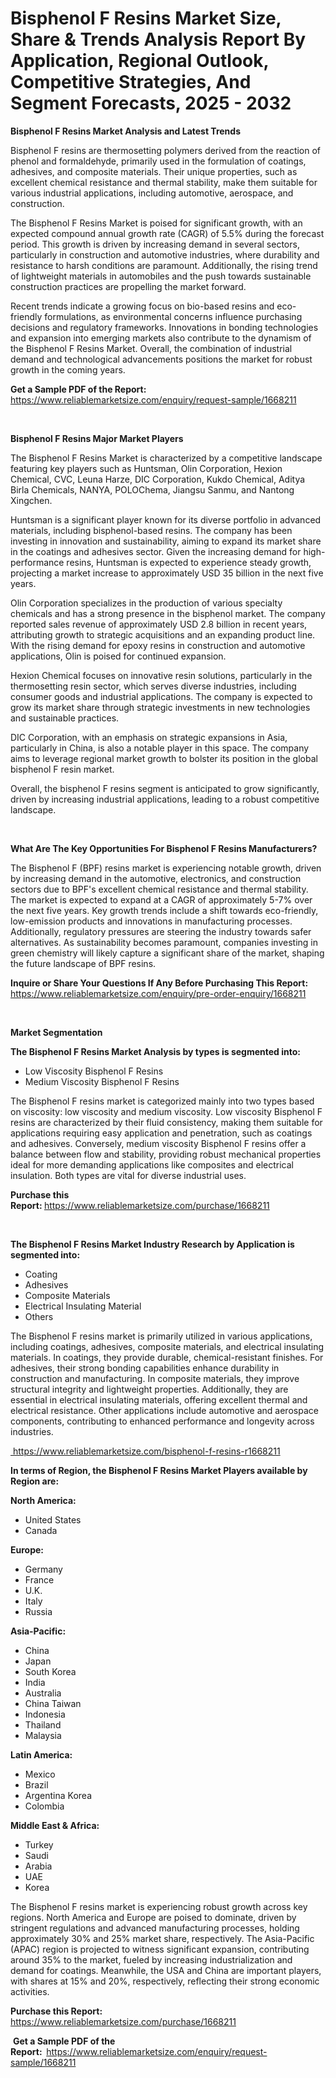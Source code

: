 <p><h1>Bisphenol F Resins Market Size, Share & Trends Analysis Report By Application, Regional Outlook, Competitive Strategies, And Segment Forecasts, 2025 - 2032</h1></p><p><strong>Bisphenol F Resins Market Analysis and Latest Trends</strong></p>
<p><p>Bisphenol F resins are thermosetting polymers derived from the reaction of phenol and formaldehyde, primarily used in the formulation of coatings, adhesives, and composite materials. Their unique properties, such as excellent chemical resistance and thermal stability, make them suitable for various industrial applications, including automotive, aerospace, and construction.</p><p>The Bisphenol F Resins Market is poised for significant growth, with an expected compound annual growth rate (CAGR) of 5.5% during the forecast period. This growth is driven by increasing demand in several sectors, particularly in construction and automotive industries, where durability and resistance to harsh conditions are paramount. Additionally, the rising trend of lightweight materials in automobiles and the push towards sustainable construction practices are propelling the market forward.</p><p>Recent trends indicate a growing focus on bio-based resins and eco-friendly formulations, as environmental concerns influence purchasing decisions and regulatory frameworks. Innovations in bonding technologies and expansion into emerging markets also contribute to the dynamism of the Bisphenol F Resins Market. Overall, the combination of industrial demand and technological advancements positions the market for robust growth in the coming years.</p></p>
<p><strong>Get a Sample PDF of the Report:&nbsp;</strong> <a href="https://www.reliablemarketsize.com/enquiry/request-sample/1668211?utm_campaign=3559&utm_medium=2&utm_source=Github&utm_content=ia&utm_term=19042025&utm_id=bisphenol-f-resins">https://www.reliablemarketsize.com/enquiry/request-sample/1668211</a></p>
<p>&nbsp;</p>
<p><strong>Bisphenol F Resins Major Market Players</strong></p>
<p><p>The Bisphenol F Resins Market is characterized by a competitive landscape featuring key players such as Huntsman, Olin Corporation, Hexion Chemical, CVC, Leuna Harze, DIC Corporation, Kukdo Chemical, Aditya Birla Chemicals, NANYA, POLOChema, Jiangsu Sanmu, and Nantong Xingchen. </p><p>Huntsman is a significant player known for its diverse portfolio in advanced materials, including bisphenol-based resins. The company has been investing in innovation and sustainability, aiming to expand its market share in the coatings and adhesives sector. Given the increasing demand for high-performance resins, Huntsman is expected to experience steady growth, projecting a market increase to approximately USD 35 billion in the next five years.</p><p>Olin Corporation specializes in the production of various specialty chemicals and has a strong presence in the bisphenol market. The company reported sales revenue of approximately USD 2.8 billion in recent years, attributing growth to strategic acquisitions and an expanding product line. With the rising demand for epoxy resins in construction and automotive applications, Olin is poised for continued expansion.</p><p>Hexion Chemical focuses on innovative resin solutions, particularly in the thermosetting resin sector, which serves diverse industries, including consumer goods and industrial applications. The company is expected to grow its market share through strategic investments in new technologies and sustainable practices.</p><p>DIC Corporation, with an emphasis on strategic expansions in Asia, particularly in China, is also a notable player in this space. The company aims to leverage regional market growth to bolster its position in the global bisphenol F resin market.</p><p>Overall, the bisphenol F resins segment is anticipated to grow significantly, driven by increasing industrial applications, leading to a robust competitive landscape.</p></p>
<p>&nbsp;</p>
<p><strong>What Are The Key Opportunities For Bisphenol F Resins Manufacturers?</strong></p>
<p><p>The Bisphenol F (BPF) resins market is experiencing notable growth, driven by increasing demand in the automotive, electronics, and construction sectors due to BPF's excellent chemical resistance and thermal stability. The market is expected to expand at a CAGR of approximately 5-7% over the next five years. Key growth trends include a shift towards eco-friendly, low-emission products and innovations in manufacturing processes. Additionally, regulatory pressures are steering the industry towards safer alternatives. As sustainability becomes paramount, companies investing in green chemistry will likely capture a significant share of the market, shaping the future landscape of BPF resins.</p></p>
<p><strong>Inquire or Share Your Questions If Any Before Purchasing This Report:</strong> <a href="https://www.reliablemarketsize.com/enquiry/pre-order-enquiry/1668211?utm_campaign=3559&utm_medium=2&utm_source=Github&utm_content=ia&utm_term=19042025&utm_id=bisphenol-f-resins">https://www.reliablemarketsize.com/enquiry/pre-order-enquiry/1668211</a></p>
<p>&nbsp;</p>
<p><strong>Market Segmentation</strong></p>
<p><strong>The Bisphenol F Resins Market Analysis by types is segmented into:</strong></p>
<p><ul><li>Low Viscosity Bisphenol F Resins</li><li>Medium Viscosity Bisphenol F Resins</li></ul></p>
<p><p>The Bisphenol F resins market is categorized mainly into two types based on viscosity: low viscosity and medium viscosity. Low viscosity Bisphenol F resins are characterized by their fluid consistency, making them suitable for applications requiring easy application and penetration, such as coatings and adhesives. Conversely, medium viscosity Bisphenol F resins offer a balance between flow and stability, providing robust mechanical properties ideal for more demanding applications like composites and electrical insulation. Both types are vital for diverse industrial uses.</p></p>
<p><strong>Purchase this Report:&nbsp;</strong><a href="https://www.reliablemarketsize.com/purchase/1668211?utm_campaign=3559&utm_medium=2&utm_source=Github&utm_content=ia&utm_term=19042025&utm_id=bisphenol-f-resins">https://www.reliablemarketsize.com/purchase/1668211</a></p>
<p>&nbsp;</p>
<p><strong>The Bisphenol F Resins Market Industry Research by Application is segmented into:</strong></p>
<p><ul><li>Coating</li><li>Adhesives</li><li>Composite Materials</li><li>Electrical Insulating Material</li><li>Others</li></ul></p>
<p><p>The Bisphenol F resins market is primarily utilized in various applications, including coatings, adhesives, composite materials, and electrical insulating materials. In coatings, they provide durable, chemical-resistant finishes. For adhesives, their strong bonding capabilities enhance durability in construction and manufacturing. In composite materials, they improve structural integrity and lightweight properties. Additionally, they are essential in electrical insulating materials, offering excellent thermal and electrical resistance. Other applications include automotive and aerospace components, contributing to enhanced performance and longevity across industries.</p></p>
<p><a href="https://www.reliablemarketsize.com/bisphenol-f-resins-r1668211?utm_campaign=3559&utm_medium=2&utm_source=Github&utm_content=ia&utm_term=19042025&utm_id=bisphenol-f-resins">&nbsp;https://www.reliablemarketsize.com/bisphenol-f-resins-r1668211</a></p>
<p><strong>In terms of Region, the Bisphenol F Resins Market Players available by Region are:</strong></p>
<p>
    <p> <strong> North America: </strong>
        <ul>
            <li>United States</li>
            <li>Canada</li>
        </ul>
        </p> 
    <p> <strong> Europe: </strong>
        <ul>
            <li>Germany</li>
            <li>France</li>
            <li>U.K.</li>
            <li>Italy</li>
            <li>Russia</li>
        </ul>
        </p> 
    <p> <strong> Asia-Pacific: </strong>
        <ul>
            <li>China</li>
            <li>Japan</li>
            <li>South Korea</li>
            <li>India</li>
            <li>Australia</li>
            <li>China Taiwan</li>
            <li>Indonesia</li>
            <li>Thailand</li>
            <li>Malaysia</li>
        </ul>
        </p> 
    <p> <strong> Latin America: </strong>
        <ul>
            <li>Mexico</li>
            <li>Brazil</li>
            <li>Argentina Korea</li>
            <li>Colombia</li>
        </ul>
        </p> 
    <p> <strong> Middle East & Africa: </strong>
        <ul>
            <li>Turkey</li>
            <li>Saudi</li>
            <li>Arabia</li>
            <li>UAE</li>
            <li>Korea</li>
        </ul>
    </p>
    </p>
<p><p>The Bisphenol F resins market is experiencing robust growth across key regions. North America and Europe are poised to dominate, driven by stringent regulations and advanced manufacturing processes, holding approximately 30% and 25% market share, respectively. The Asia-Pacific (APAC) region is projected to witness significant expansion, contributing around 35% to the market, fueled by increasing industrialization and demand for coatings. Meanwhile, the USA and China are important players, with shares at 15% and 20%, respectively, reflecting their strong economic activities.</p></p>
<p><strong>Purchase this Report: </strong><a href="https://www.reliablemarketsize.com/purchase/1668211?utm_campaign=3559&utm_medium=2&utm_source=Github&utm_content=ia&utm_term=19042025&utm_id=bisphenol-f-resins">https://www.reliablemarketsize.com/purchase/1668211</a></p>
<p>&nbsp;<strong>Get a Sample PDF of the Report:&nbsp;&nbsp;</strong><a href="https://www.reliablemarketsize.com/enquiry/request-sample/1668211?utm_campaign=3559&utm_medium=2&utm_source=Github&utm_content=ia&utm_term=19042025&utm_id=bisphenol-f-resins">https://www.reliablemarketsize.com/enquiry/request-sample/1668211</a></p>
<p><strong></strong></p>
<p><p></p><p></p><p></p></p>
